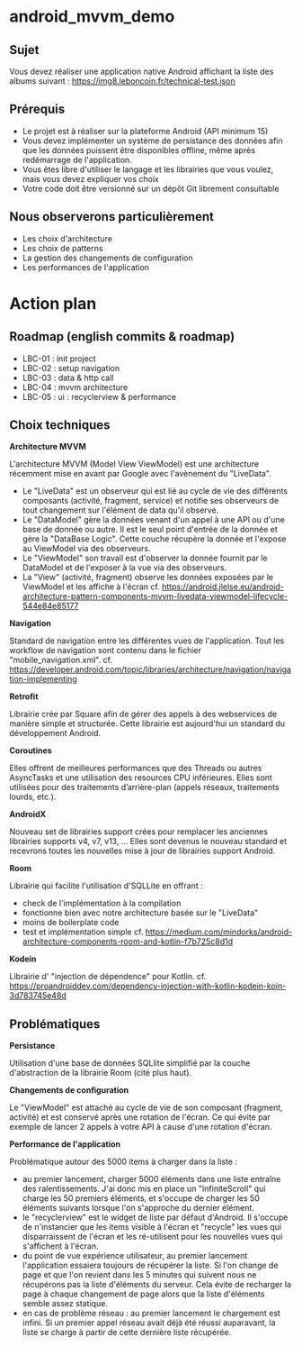 # android_mvvm_demo

## Sujet 

Vous devez réaliser une application native Android affichant la liste des albums suivant : https://img8.leboncoin.fr/technical-test.json

## Prérequis 

- Le projet est à réaliser sur la plateforme Android (API minimum 15)
- Vous devez implémenter un système de persistance des données afin que les données puissent être disponibles offline, même après redémarrage de l'application.
- Vous êtes libre d'utiliser le langage et les librairies que vous voulez, mais vous devez expliquer vos choix
- Votre code doit être versionné sur un dépôt Git librement consultable

## Nous observerons particulièrement

- Les choix d'architecture 
- Les choix de patterns
- La gestion des changements de configuration
- Les performances de l'application

# Action plan 

## Roadmap (english commits & roadmap)

- LBC-01 : init project
- LBC-02 : setup navigation
- LBC-03 : data & http call
- LBC-04 : mvvm architecture
- LBC-05 : ui : recyclerview & performance

## Choix techniques

**Architecture MVVM**

L'architecture MVVM (Model View ViewModel) est une architecture récemment mise en avant par Google avec l'avènement du "LiveData".
- Le "LiveData" est un observeur qui est lié au cycle de vie des différents composants (activité, fragment, service) et notifie ses observeurs de tout changement sur l'élément de data qu'il observe.
- Le "DataModel" gère la données venant d'un appel à une API ou d'une base de donnée ou autre. Il est le seul point d'entrée de la donnée et gère la "DataBase Logic".
Cette couche récupère la donnée et l'expose au ViewModel via des observeurs.
- Le "ViewModel" son travail est d'observer la donnée fournit par le DataModel et de l'exposer à la vue via des observeurs.
- La "View" (activité, fragment) observe les données exposées par le ViewModel et les affiche à l'écran
cf. https://android.jlelse.eu/android-architecture-pattern-components-mvvm-livedata-viewmodel-lifecycle-544e84e85177

**Navigation**

Standard de navigation entre les différentes vues de l'application.
Tout les workflow de navigation sont contenu dans le fichier "mobile_navigation.xml".
cf. https://developer.android.com/topic/libraries/architecture/navigation/navigation-implementing

**Retrofit**

Librairie crée par Square afin de gérer des appels à des webservices de manière simple et structurée.
Cette librairie est aujourd'hui un standard du développement Android.

**Coroutines**

Elles offrent de meilleures performances que des Threads ou autres AsyncTasks et une utilisation des resources CPU inférieures. Elles sont utilisées pour des traitements d’arrière-plan (appels réseaux, traitements lourds, etc.).

**AndroidX**

Nouveau set de librairies support crées pour remplacer les anciennes librairies supports v4, v7, v13, ...
Elles sont devenus le nouveau standard et recevrons toutes les nouvelles mise à jour de librairies support Android.

**Room**

Librairie qui facilite l'utilisation d'SQLLite en offrant :
- check de l'implémentation à la compilation
- fonctionne bien avec notre architecture basée sur le "LiveData"
- moins de boilerplate code
- test et implémentation simple
cf. https://medium.com/mindorks/android-architecture-components-room-and-kotlin-f7b725c8d1d

**Kodein**

Librairie d' "injection de dépendence" pour Kotlin.
cf. https://proandroiddev.com/dependency-injection-with-kotlin-kodein-koin-3d783745e48d

## Problématiques

**Persistance**

Utilisation d'une base de données SQLlite simplifié par la couche d'abstraction de la librairie Room (cité plus haut).

**Changements de configuration**

Le "ViewModel" est attaché au cycle de vie de son composant (fragment, activité) et est conservé après une rotation de l'écran. Ce qui évite par exemple de lancer 2 appels à votre API à cause d'une rotation d'écran.

**Performance de l'application**

Problématique autour des 5000 items à charger dans la liste :
- au premier lancement, charger 5000 éléments dans une liste entraîne des ralentissements.
J'ai donc mis en place un "InfiniteScroll" qui charge les 50 premiers éléments, et s'occupe de charger les 50 éléments suivants lorsque l'on s'approche du dernier élément.
- le "recyclerview" est le widget de liste par défaut d'Android.
Il s'occupe de n'instancier que les items visible à l'écran et "recycle" les vues qui disparraissent de l'écran et les ré-utilisent pour les nouvelles vues qui s'affichent à l'écran.
- du point de vue expérience utilisateur, au premier lancement l'application essaiera toujours de récupérer la liste. Si l'on change de page et que l'on revient dans les 5 minutes qui suivent nous ne récupérons pas la liste d'éléments du serveur.
Cela évite de recharger la page à chaque changement de page alors que la liste d'éléments semble assez statique.
- en cas de problème réseau : au premier lancement le chargement est infini.
Si un premier appel réseau avait déjà été réussi auparavant, la liste se charge à partir de cette dernière liste récupérée.